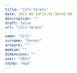 ```yaml
---
title: "Jiří Ferenc"
date: 2022-06-24T15:02:56+02:00
description: ""
draft: false
url: "jiri-ferenc"

name: "Jiří"
surname: "Ferenc"
artwork: ""
medium: ""
dimensions: ""
year: "2022"
study: "mga"
---
```

